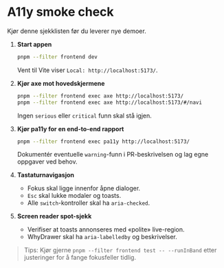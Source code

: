 # A11y smoke check

Kjør denne sjekklisten før du leverer nye demoer.

1. **Start appen**
   ```bash
   pnpm --filter frontend dev
   ```
   Vent til Vite viser `Local: http://localhost:5173/`.

2. **Kjør axe mot hovedskjermene**
   ```bash
   pnpm --filter frontend exec axe http://localhost:5173/
   pnpm --filter frontend exec axe http://localhost:5173/#/navi
   ```
   Ingen `serious` eller `critical` funn skal stå igjen.

3. **Kjør pa11y for en end-to-end rapport**
   ```bash
   pnpm --filter frontend exec pa11y http://localhost:5173/
   ```
   Dokumentér eventuelle `warning`-funn i PR-beskrivelsen og lag egne oppgaver ved behov.

4. **Tastaturnavigasjon**
   - Fokus skal ligge innenfor åpne dialoger.
   - `Esc` skal lukke modaler og toasts.
   - Alle `switch`-kontroller skal ha `aria-checked`.

5. **Screen reader spot-sjekk**
   - Verifiser at toasts annonseres med «polite» live-region.
   - WhyDrawer skal ha `aria-labelledby` og beskrivelser.

> Tips: Kjør gjerne `pnpm --filter frontend test -- --runInBand` etter justeringer for å fange fokusfeller tidlig.
